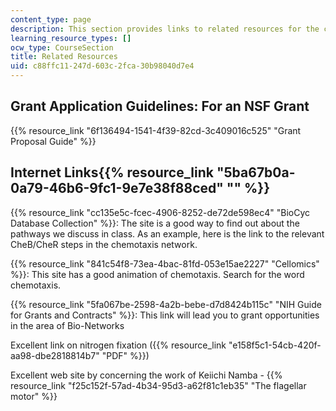 ```yaml
---
content_type: page
description: This section provides links to related resources for the course.
learning_resource_types: []
ocw_type: CourseSection
title: Related Resources
uid: c88ffc11-247d-603c-2fca-30b98040d7e4
---
```


Grant Application Guidelines: For an NSF Grant
----------------------------------------------

{{% resource_link "6f136494-1541-4f39-82cd-3c409016c525" "Grant Proposal Guide" %}}

Internet Links{{% resource_link "5ba67b0a-0a79-46b6-9fc1-9e7e38f88ced" "" %}}
------------------------------------------------------------------------------------------

{{% resource_link "cc135e5c-fcec-4906-8252-de72de598ec4" "BioCyc Database Collection" %}}: The site is a good way to find out about the pathways we discuss in class. As an example, here is the link to the relevant CheB/CheR steps in the chemotaxis network.

{{% resource_link "841c54f8-73ea-4bac-81fd-053e15ae2227" "Cellomics" %}}: This site has a good animation of chemotaxis. Search for the word chemotaxis.

{{% resource_link "5fa067be-2598-4a2b-bebe-d7d8424b115c" "NIH Guide for Grants and Contracts" %}}: This link will lead you to grant opportunities in the area of Bio-Networks

Excellent link on nitrogen fixation ({{% resource_link "e158f5c1-54cb-420f-aa98-dbe2818814b7" "PDF" %}})

Excellent web site by concerning the work of Keiichi Namba - {{% resource_link "f25c152f-57ad-4b34-95d3-a62f81c1eb35" "The flagellar motor" %}}